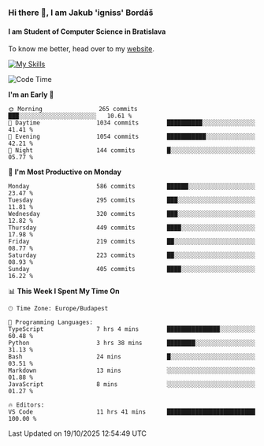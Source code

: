 ### Hi there 👋, I am Jakub 'igniss' Bordáš

#### I am Student of Computer Science in Bratislava
To know me better, head over to my [website](https://bordas.sk).

[![My Skills](https://skillicons.dev/icons?i=js,typescript,html,css,figma,svelte,vue,next,postgresql,nest,express,nodejs)](https://bordas.sk)


<!--START_SECTION:waka-->
![Code Time](http://img.shields.io/badge/Code%20Time-2%2C197%20hrs%2058%20mins-blue)

**I'm an Early 🐤** 

```text
🌞 Morning                265 commits         ███░░░░░░░░░░░░░░░░░░░░░░   10.61 % 
🌆 Daytime                1034 commits        ██████████░░░░░░░░░░░░░░░   41.41 % 
🌃 Evening                1054 commits        ███████████░░░░░░░░░░░░░░   42.21 % 
🌙 Night                  144 commits         █░░░░░░░░░░░░░░░░░░░░░░░░   05.77 % 
```
📅 **I'm Most Productive on Monday** 

```text
Monday                   586 commits         ██████░░░░░░░░░░░░░░░░░░░   23.47 % 
Tuesday                  295 commits         ███░░░░░░░░░░░░░░░░░░░░░░   11.81 % 
Wednesday                320 commits         ███░░░░░░░░░░░░░░░░░░░░░░   12.82 % 
Thursday                 449 commits         ████░░░░░░░░░░░░░░░░░░░░░   17.98 % 
Friday                   219 commits         ██░░░░░░░░░░░░░░░░░░░░░░░   08.77 % 
Saturday                 223 commits         ██░░░░░░░░░░░░░░░░░░░░░░░   08.93 % 
Sunday                   405 commits         ████░░░░░░░░░░░░░░░░░░░░░   16.22 % 
```


📊 **This Week I Spent My Time On** 

```text
🕑︎ Time Zone: Europe/Budapest

💬 Programming Languages: 
TypeScript               7 hrs 4 mins        ███████████████░░░░░░░░░░   60.48 % 
Python                   3 hrs 38 mins       ████████░░░░░░░░░░░░░░░░░   31.13 % 
Bash                     24 mins             █░░░░░░░░░░░░░░░░░░░░░░░░   03.51 % 
Markdown                 13 mins             ░░░░░░░░░░░░░░░░░░░░░░░░░   01.88 % 
JavaScript               8 mins              ░░░░░░░░░░░░░░░░░░░░░░░░░   01.27 % 

🔥 Editors: 
VS Code                  11 hrs 41 mins      █████████████████████████   100.00 % 
```


 Last Updated on 19/10/2025 12:54:49 UTC
<!--END_SECTION:waka-->
